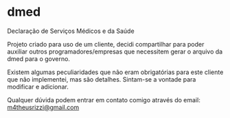 # dmed
Declaração de Serviços Médicos e da Saúde

Projeto criado para uso de um cliente, decidi compartilhar para poder auxiliar outros programadores/empresas que necessitem 
gerar o arquivo da dmed para o governo.

Existem algumas peculiaridades que não eram obrigatórias para este cliente que não implementei, mas são detalhes.
Sintam-se a vontade para modificar e adicionar.

Qualquer dúvida podem entrar em contato comigo através do email: m4theusrizzi@gmail.com
